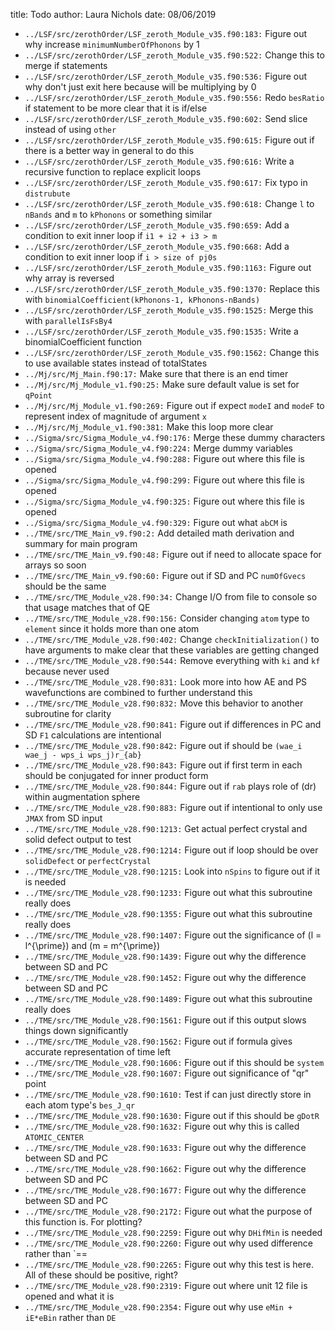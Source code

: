 title: Todo
author: Laura Nichols
date: 08/06/2019

* `../LSF/src/zerothOrder/LSF_zeroth_Module_v35.f90:183:` Figure out why increase `minimumNumberOfPhonons` by 1
* `../LSF/src/zerothOrder/LSF_zeroth_Module_v35.f90:522:` Change this to merge if statements 
* `../LSF/src/zerothOrder/LSF_zeroth_Module_v35.f90:536:` Figure out why don't just exit here because will be multiplying by 0 
* `../LSF/src/zerothOrder/LSF_zeroth_Module_v35.f90:556:` Redo `besRatio` if statement to be more clear that it is if/else 
* `../LSF/src/zerothOrder/LSF_zeroth_Module_v35.f90:602:` Send slice instead of using `other` 
* `../LSF/src/zerothOrder/LSF_zeroth_Module_v35.f90:615:` Figure out if there is a better way in general to do this 
* `../LSF/src/zerothOrder/LSF_zeroth_Module_v35.f90:616:` Write a recursive function to replace explicit loops 
* `../LSF/src/zerothOrder/LSF_zeroth_Module_v35.f90:617:` Fix typo in `distrubute` 
* `../LSF/src/zerothOrder/LSF_zeroth_Module_v35.f90:618:` Change `l` to `nBands` and `m` to `kPhonons` or something similar 
* `../LSF/src/zerothOrder/LSF_zeroth_Module_v35.f90:659:` Add a condition to exit inner loop if `i1 + i2 + i3 > m` 
* `../LSF/src/zerothOrder/LSF_zeroth_Module_v35.f90:668:` Add a condition to exit inner loop if `i > size of pj0s` 
* `../LSF/src/zerothOrder/LSF_zeroth_Module_v35.f90:1163:` Figure out why array is reversed 
* `../LSF/src/zerothOrder/LSF_zeroth_Module_v35.f90:1370:` Replace this with `binomialCoefficient(kPhonons-1, kPhonons-nBands)`
* `../LSF/src/zerothOrder/LSF_zeroth_Module_v35.f90:1525:` Merge this with `parallelIsFsBy4` 
* `../LSF/src/zerothOrder/LSF_zeroth_Module_v35.f90:1535:` Write a binomialCoefficient function 
* `../LSF/src/zerothOrder/LSF_zeroth_Module_v35.f90:1562:` Change this to use available states instead of totalStates 
* `../Mj/src/Mj_Main.f90:17:` Make sure that there is an end timer
* `../Mj/src/Mj_Module_v1.f90:25:` Make sure default value is set for `qPoint` 
* `../Mj/src/Mj_Module_v1.f90:269:` Figure out if expect `modeI` and `modeF` to represent index of magnitude of argument `x` 
* `../Mj/src/Mj_Module_v1.f90:381:` Make this loop more clear 
* `../Sigma/src/Sigma_Module_v4.f90:176:` Merge these dummy characters
* `../Sigma/src/Sigma_Module_v4.f90:224:` Merge dummy variables
* `../Sigma/src/Sigma_Module_v4.f90:288:` Figure out where this file is opened
* `../Sigma/src/Sigma_Module_v4.f90:299:` Figure out where this file is opened
* `../Sigma/src/Sigma_Module_v4.f90:325:` Figure out where this file is opened
* `../Sigma/src/Sigma_Module_v4.f90:329:` Figure out what `abCM` is
* `../TME/src/TME_Main_v9.f90:2:` Add detailed math derivation and summary for main program
* `../TME/src/TME_Main_v9.f90:48:` Figure out if need to allocate space for arrays so soon
* `../TME/src/TME_Main_v9.f90:60:` Figure out if SD and PC `numOfGvecs` should be the same
* `../TME/src/TME_Module_v28.f90:34:` Change I/O from file to console so that usage matches that of QE
* `../TME/src/TME_Module_v28.f90:156:` Consider changing `atom` type to `element` since it holds more than one atom
* `../TME/src/TME_Module_v28.f90:402:` Change `checkInitialization()` to have arguments to make clear that these variables are getting changed
* `../TME/src/TME_Module_v28.f90:544:` Remove everything with `ki` and `kf` because never used
* `../TME/src/TME_Module_v28.f90:831:` Look more into how AE and PS wavefunctions are combined to further understand this
* `../TME/src/TME_Module_v28.f90:832:` Move this behavior to another subroutine for clarity
* `../TME/src/TME_Module_v28.f90:841:` Figure out if differences in PC and SD `F1` calculations are intentional
* `../TME/src/TME_Module_v28.f90:842:` Figure out if should be `(wae_i wae_j - wps_i wps_j)r_{ab}`
* `../TME/src/TME_Module_v28.f90:843:` Figure out if first term in each should be conjugated for inner product form
* `../TME/src/TME_Module_v28.f90:844:` Figure out if `rab` plays role of \(dr\) within augmentation sphere
* `../TME/src/TME_Module_v28.f90:883:` Figure out if intentional to only use `JMAX` from SD input
* `../TME/src/TME_Module_v28.f90:1213:` Get actual perfect crystal and solid defect output to test
* `../TME/src/TME_Module_v28.f90:1214:` Figure out if loop should be over `solidDefect` or `perfectCrystal`
* `../TME/src/TME_Module_v28.f90:1215:` Look into `nSpins` to figure out if it is needed
* `../TME/src/TME_Module_v28.f90:1233:` Figure out what this subroutine really does
* `../TME/src/TME_Module_v28.f90:1355:` Figure out what this subroutine really does
* `../TME/src/TME_Module_v28.f90:1407:` Figure out the significance of \(l = l^{\prime}\) and \(m = m^{\prime}\)
* `../TME/src/TME_Module_v28.f90:1439:` Figure out why the difference between SD and PC
* `../TME/src/TME_Module_v28.f90:1452:` Figure out why the difference between SD and PC
* `../TME/src/TME_Module_v28.f90:1489:` Figure out what this subroutine really does
* `../TME/src/TME_Module_v28.f90:1561:` Figure out if this output slows things down significantly
* `../TME/src/TME_Module_v28.f90:1562:` Figure out if formula gives accurate representation of time left
* `../TME/src/TME_Module_v28.f90:1606:` Figure out if this should be `system`
* `../TME/src/TME_Module_v28.f90:1607:` Figure out significance of "qr" point
* `../TME/src/TME_Module_v28.f90:1610:` Test if can just directly store in each atom type's `bes_J_qr`
* `../TME/src/TME_Module_v28.f90:1630:` Figure out if this should be `gDotR`
* `../TME/src/TME_Module_v28.f90:1632:` Figure out why this is called `ATOMIC_CENTER`
* `../TME/src/TME_Module_v28.f90:1633:` Figure out why the difference between SD and PC
* `../TME/src/TME_Module_v28.f90:1662:` Figure out why the difference between SD and PC
* `../TME/src/TME_Module_v28.f90:1677:` Figure out why the difference between SD and PC
* `../TME/src/TME_Module_v28.f90:2172:` Figure out what the purpose of this function is. For plotting?
* `../TME/src/TME_Module_v28.f90:2259:` Figure out why `DHifMin` is needed
* `../TME/src/TME_Module_v28.f90:2260:` Figure out why used difference rather than `==
* `../TME/src/TME_Module_v28.f90:2265:` Figure out why this test is here. All of these should be positive, right?
* `../TME/src/TME_Module_v28.f90:2319:` Figure out where unit 12 file is opened and what it is
* `../TME/src/TME_Module_v28.f90:2354:` Figure out why use `eMin + iE*eBin` rather than `DE`
